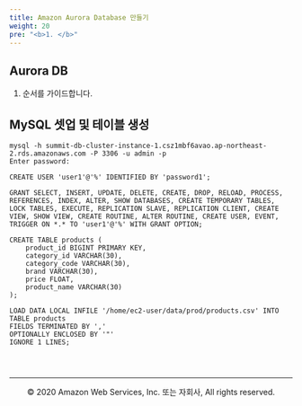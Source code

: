 ```yaml
---
title: Amazon Aurora Database 만들기
weight: 20
pre: "<b>1. </b>"
---
```



## Aurora DB

1. 순서를 가이드합니다.



## MySQL 셋업 및 테이블 생성


```
mysql -h summit-db-cluster-instance-1.csz1mbf6avao.ap-northeast-2.rds.amazonaws.com -P 3306 -u admin -p
Enter password:
```

```
CREATE USER 'user1'@'%' IDENTIFIED BY 'password1';

GRANT SELECT, INSERT, UPDATE, DELETE, CREATE, DROP, RELOAD, PROCESS, REFERENCES, INDEX, ALTER, SHOW DATABASES, CREATE TEMPORARY TABLES, LOCK TABLES, EXECUTE, REPLICATION SLAVE, REPLICATION CLIENT, CREATE VIEW, SHOW VIEW, CREATE ROUTINE, ALTER ROUTINE, CREATE USER, EVENT, TRIGGER ON *.* TO 'user1'@'%' WITH GRANT OPTION;
```

```
CREATE TABLE products (
    product_id BIGINT PRIMARY KEY,
    category_id VARCHAR(30),
    category_code VARCHAR(30),
    brand VARCHAR(30),
    price FLOAT,
    product_name VARCHAR(30)
);

LOAD DATA LOCAL INFILE '/home/ec2-user/data/prod/products.csv' INTO TABLE products
FIELDS TERMINATED BY ','
OPTIONALLY ENCLOSED BY '"'
IGNORE 1 LINES;
```

```



```




---
<p align="center">
© 2020 Amazon Web Services, Inc. 또는 자회사, All rights reserved.
</p>
